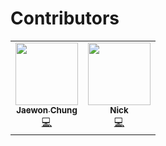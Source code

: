 # Contributors

<!-- ALL-CONTRIBUTORS-LIST:START - Do not remove or modify this section -->
<!-- prettier-ignore-start -->
<!-- markdownlint-disable -->
<table>
  <tr>
    <td align="center"><a href="https://twitter.com/j1chung"><img src="https://avatars.githubusercontent.com/u/5142539?v=4?s=100" width="100px;" alt=""/><br /><sub><b>Jaewon Chung</b></sub></a><br /><a href="https://github.com/microsoft/graspologic/commits?author=j1c" title="Code">💻</a></td>
    <td align="center"><a href="https://github.com/Nyecarr"><img src="https://avatars.githubusercontent.com/u/4693255?v=4?s=100" width="100px;" alt=""/><br /><sub><b>Nick</b></sub></a><br /><a href="https://github.com/microsoft/graspologic/commits?author=Nyecarr" title="Code">💻</a></td>
  </tr>
</table>

<!-- markdownlint-restore -->
<!-- prettier-ignore-end -->

<!-- ALL-CONTRIBUTORS-LIST:END -->

